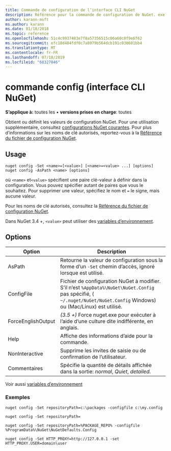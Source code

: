```yaml
---
title: Commande de configuration de l’interface CLI NuGet
description: Référence pour la commande de configuration de NuGet. exe
author: karann-msft
ms.author: karann
ms.date: 01/18/2018
ms.topic: reference
ms.openlocfilehash: 51c4c9937483e7f8a57356515c06a60c0f9e6f62
ms.sourcegitcommit: efc18d484fdf0c7a8979b564dcb191c030601bb4
ms.translationtype: MT
ms.contentlocale: fr-FR
ms.lasthandoff: 07/18/2019
ms.locfileid: "68327846"
---
```

# <a name="config-command-nuget-cli"></a>commande config (interface CLI NuGet)

**S’applique à:** toutes les &bullet; **versions prises en charge**: toutes

Obtient ou définit les valeurs de configuration NuGet. Pour une utilisation supplémentaire, consultez [configurations NuGet courantes](../../consume-packages/configuring-nuget-behavior.md). Pour plus d’informations sur les noms de clé autorisés, reportez-vous à la [Référence du fichier de configuration NuGet](../nuget-config-file.md).

## <a name="usage"></a>Usage

```cli
nuget config -Set <name>=[<value>] [<name>=<value> ...] [options]
nuget config -AsPath <name> [options]
```

où `<name>` et`<value>` spécifient une paire clé-valeur à définir dans la configuration. Vous pouvez spécifier autant de paires que vous le souhaitez. Pour supprimer une valeur, spécifiez le nom et `=` le signe, mais aucune valeur.

Pour les noms de clé autorisés, consultez la [Référence du fichier de configuration NuGet](../nuget-config-file.md).

Dans NuGet 3.4 +, `<value>` peut utiliser des [variables d’environnement](cli-ref-environment-variables.md).

## <a name="options"></a>Options

| Option | Description |
| --- | --- |
| AsPath | Retourne la valeur de configuration sous la forme d’un `-Set` chemin d’accès, ignoré lorsque est utilisé. |
| ConfigFile | Fichier de configuration NuGet à modifier. S’il n’est `%AppData%\NuGet\NuGet.Config` pas spécifié, ( `~/.nuget/NuGet/NuGet.Config` Windows) ou (Mac/Linux) est utilisé.|
| ForceEnglishOutput | *(3.5 +)* Force nuget.exe pour exécuter à l’aide d’une culture dite indifférente, en anglais. |
| Help | Affiche des informations d’aide pour la commande. |
| NonInteractive | Supprime les invites de saisie ou de confirmation de l’utilisateur. |
| Commentaires | Spécifie la quantité de détails affichée dans la sortie: *normal*, *Quiet*, *detailed*. |

Voir aussi [variables d’environnement](cli-ref-environment-variables.md)

### <a name="examples"></a>Exemples

```cli
nuget config -Set repositoryPath=c:\packages -configfile c:\my.config

nuget config -Set repositoryPath=

nuget config -Set repositoryPath=%PACKAGE_REPO% -configfile %ProgramData%\NuGet\NuGetDefaults.Config

nuget config -Set HTTP_PROXY=http://127.0.0.1 -set HTTP_PROXY.USER=domain\user
```
